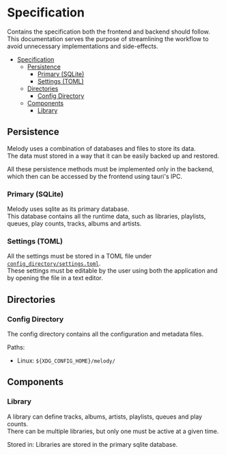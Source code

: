 # Specification

Contains the specification both the frontend and backend should follow. This documentation serves the purpose of streamlining the workflow to avoid unnecessary implementations and side-effects.

- [Specification](#specification)
  - [Persistence](#persistence)
    - [Primary (SQLite)](#primary-sqlite)
    - [Settings (TOML)](#settings-toml)
  - [Directories](#directories)
    - [Config Directory](#config-directory)
  - [Components](#components)
    - [Library](#library)

## Persistence

Melody uses a combination of databases and files to store its data.\
The data must stored in a way that it can be easily backed up and restored.

All these persistence methods must be implemented only in the backend, which then can be accessed by the frontend using tauri's IPC.

### Primary (SQLite)

Melody uses sqlite as its primary database.\
This database contains all the runtime data, such as libraries, playlists,
queues, play counts, tracks, albums and artists.

### Settings (TOML)

All the settings must be stored in a TOML file under [`config_directory/settings.toml`](#config-directory).\
These settings must be editable by the user using both the application and by opening the file in a text editor.

## Directories

### Config Directory

The config directory contains all the configuration and metadata files.

Paths:

- Linux: `${XDG_CONFIG_HOME}/melody/`

## Components

### Library

A library can define tracks, albums, artists, playlists, queues and play counts.\
There can be multiple libraries, but only one must be active at a given time.

Stored in: Libraries are stored in the primary sqlite database.
